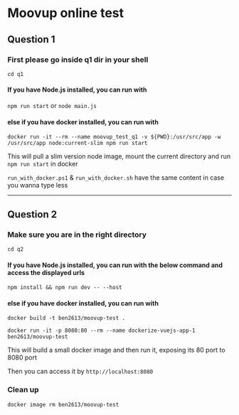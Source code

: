 # Moovup online test

## Question 1

### First please go inside q1 dir in your shell

`cd q1`

#### If you have Node.js installed, you can run with

`npm run start` or `node main.js`

#### else if you have docker installed, you can run with

`docker run -it --rm --name moovup_test_q1 -v ${PWD}:/usr/src/app -w /usr/src/app node:current-slim npm run start`

This will pull a slim version node image, mount the current directory and run `npm run start` in docker

`run_with_docker.ps1` & `run_with_docker.sh` have the same content in case you wanna type less

---------------------------------------------------------------------------

## Question 2

### Make sure you are in the right directory

`cd q2`

#### If you have Node.js installed, you can run with the below command and access the displayed urls

`npm install && npm run dev -- --host`


#### else if you have docker installed, you can run with

`docker build -t ben2613/moovup-test .`

`docker run -it -p 8080:80 --rm --name dockerize-vuejs-app-1 ben2613/moovup-test`

This will build a small docker image and then run it, exposing its 80 port to 8080 port

Then you can access it by `http://localhost:8080`

### Clean up
`docker image rm ben2613/moovup-test`
